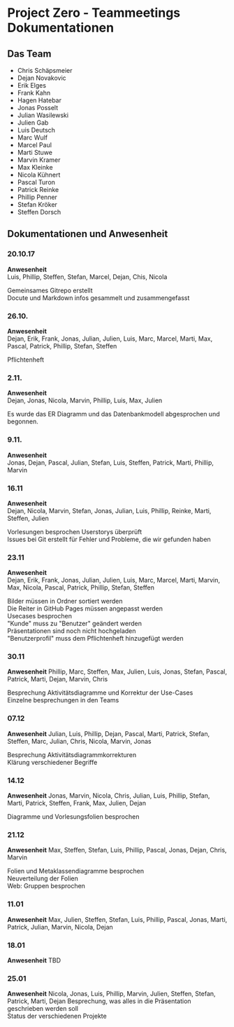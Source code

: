 ﻿# Project Zero - Teammeetings Dokumentationen

## Das Team
- Chris Schäpsmeier
- Dejan Novakovic
- Erik Elges
- Frank Kahn
- Hagen Hatebar
- Jonas Posselt
- Julian Wasilewski
- Julien Gab
- Luis Deutsch
- Marc Wulf
- Marcel Paul
- Marti Stuwe
- Marvin Kramer
- Max Kleinke
- Nicola Kühnert
- Pascal Turon
- Patrick Reinke
- Phillip Penner
- Stefan Kröker
- Steffen Dorsch

## Dokumentationen und Anwesenheit

### 20.10.17
**Anwesenheit**  
Luis, Phillip, Steffen, Stefan, Marcel, Dejan, Chis, Nicola

Gemeinsames Gitrepo erstellt  
Docute und Markdown infos gesammelt und zusammengefasst

### 26.10.
**Anwesenheit**  
Dejan, Erik, Frank, Jonas, Julian, Julien, Luis, Marc, Marcel, Marti, Max, Pascal, Patrick, Phillip, Stefan, Steffen

Pflichtenheft


### 2.11.
**Anwesenheit**  
Dejan, Jonas, Nicola, Marvin, Phillip, Luis, Max, Julien

Es wurde das ER Diagramm und das Datenbankmodell abgesprochen und begonnen.

### 9.11.
**Anwesenheit**  
Jonas, Dejan, Pascal, Julian, Stefan, Luis, Steffen, Patrick, Marti, Phillip, Marvin

### 16.11
**Anwesenheit**  
Dejan, Nicola, Marvin, Stefan, Jonas, Julian, Luis, Phillip, Reinke, Marti, Steffen, Julien

Vorlesungen besprochen 
Userstorys überprüft  
Issues bei Git erstellt für Fehler und Probleme, die wir gefunden haben

### 23.11
**Anwesenheit**  
Dejan, Erik, Frank, Jonas, Julian, Julien, Luis, Marc, Marcel, Marti, Marvin, Max, Nicola, Pascal, Patrick, Phillip, Stefan, Steffen

Bilder müssen in Ordner sortiert werden  
Die Reiter in GitHub Pages müssen angepasst werden  
Usecases besprochen  
"Kunde" muss zu "Benutzer" geändert werden  
Präsentationen sind noch nicht hochgeladen  
"Benutzerprofil" muss dem Pflichtenheft hinzugefügt werden  

### 30.11
**Anwesenheit**
Phillip, Marc, Steffen, Max, Julien, Luis, Jonas, Stefan, Pascal, Patrick, Marti, Dejan, Marvin, Chris

Besprechung Aktivitätsdiagramme und Korrektur der Use-Cases  
Einzelne besprechungen in den Teams  

### 07.12
**Anwesenheit** 
Julian, Luis, Phillip, Dejan, Pascal, Marti, Patrick, Stefan, Steffen, Marc, Julian, Chris, Nicola, Marvin, Jonas

Besprechung Aktivitätsdiagrammkorrekturen  
Klärung verschiedener Begriffe

### 14.12
**Anwesenheit**
Jonas, Marvin, Nicola, Chris, Julian, Luis, Phillip, Stefan, Marti, Patrick, Steffen, Frank, Max, Julien, Dejan

Diagramme und Vorlesungsfolien besprochen  

### 21.12
**Anwesenheit**
Max, Steffen, Stefan, Luis, Phillip, Pascal, Jonas, Dejan, Chris, Marvin

Folien und Metaklassendiagramme besprochen  
Neuverteilung der Folien  
Web: Gruppen besprochen

### 11.01
**Anwesenheit** 
Max, Julien, Steffen, Stefan, Luis, Phillip, Pascal, Jonas, Marti, Patrick, Julian, Marvin, Nicola, Dejan

### 18.01
**Anwesenheit**
TBD

### 25.01
**Anwesenheit**
Nicola, Jonas, Luis, Phillip, Marvin, Julien, Steffen, Stefan, Patrick, Marti, Dejan
Besprechung, was alles in die Präsentation geschrieben werden soll  
Status der verschiedenen Projekte
